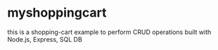 # myshoppingcart
this is a shopping-cart example to perform CRUD operations built with Node.js, Express, SQL DB 
